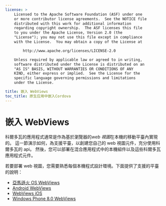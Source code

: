 ```yaml
---
license: >
    Licensed to the Apache Software Foundation (ASF) under one
    or more contributor license agreements.  See the NOTICE file
    distributed with this work for additional information
    regarding copyright ownership.  The ASF licenses this file
    to you under the Apache License, Version 2.0 (the
    "License"); you may not use this file except in compliance
    with the License.  You may obtain a copy of the License at

        http://www.apache.org/licenses/LICENSE-2.0

    Unless required by applicable law or agreed to in writing,
    software distributed under the License is distributed on an
    "AS IS" BASIS, WITHOUT WARRANTIES OR CONDITIONS OF ANY
    KIND, either express or implied.  See the License for the
    specific language governing permissions and limitations
    under the License.

title: 嵌入 WebViews
toc_title: 原生应用中嵌入Cordova
---
```


# 嵌入 WebViews

科爾多瓦的應用程式通常是作為基於瀏覽器的*web 視圖*在本機的移動平臺內實現的。 這一節演示如何，為支援平臺，以創建您自己的 web 視圖元件，充分使用科爾多瓦的 api。 然後，您可以部署在混合應用程式中的本機組件以及這些科爾多瓦應用程式元件。

若要部署 web 視圖，您需要熟悉每個本機程式設計環境。下面提供了支援的平臺的說明：

*   [亞馬遜火 OS WebViews](../../platforms/amazonfireos/webview.html)
*   [Android WebViews](../../platforms/android/webview.html)
*   [WebViews iOS](../../platforms/ios/webview.html)
*   [Windows Phone 8.0 WebViews](../../platforms/wp8/webview.html)